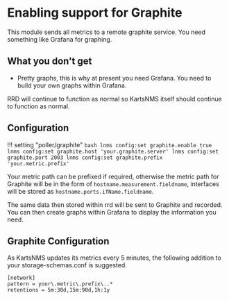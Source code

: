 # Enabling support for Graphite

This module sends all metrics to a remote graphite service. You need
something like Grafana for graphing.

## What you don't get

- Pretty graphs, this is why at present you need Grafana. You need to
  build your own graphs within Grafana.

RRD will continue to function as normal so KartsNMS itself should
continue to function as normal.

## Configuration

!!! setting "poller/graphite"
    ```bash
    lnms config:set graphite.enable true
    lnms config:set graphite.host 'your.graphite.server'
    lnms config:set graphite.port 2003
    lnms config:set graphite.prefix 'your.metric.prefix'
    ```

Your metric path can be prefixed if required, otherwise the metric
path for Graphite will be in the form of
`hostname.measurement.fieldname`, interfaces will be stored as
`hostname.ports.ifName.fieldname`.

The same data then stored within rrd will be sent to Graphite and
recorded. You can then create graphs within Grafana to display the
information you need.

## Graphite Configuration

As KartsNMS updates its metrics every 5 minutes, the following
addition to your storage-schemas.conf is suggested.

```
[network]
pattern = your\.metric\.prefix\..*
retentions = 5m:30d,15m:90d,1h:1y
```
